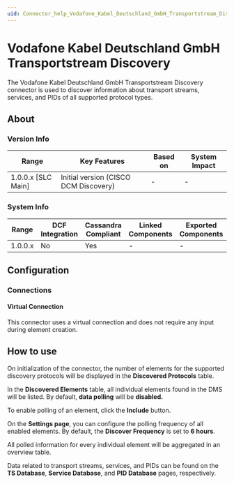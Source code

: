 ```yaml
---
uid: Connector_help_Vodafone_Kabel_Deutschland_GmbH_Transportstream_Discovery
---
```


# Vodafone Kabel Deutschland GmbH Transportstream Discovery

The Vodafone Kabel Deutschland GmbH Transportstream Discovery connector is used to discover information about transport streams, services, and PIDs of all supported protocol types.

## About

### Version Info

| **Range**            | **Key Features**                      | **Based on** | **System Impact** |
|----------------------|---------------------------------------|--------------|-------------------|
| 1.0.0.x \[SLC Main\] | Initial version (CISCO DCM Discovery) | \-           | \-                |

### System Info

| Range     | DCF Integration     | Cassandra Compliant     | Linked Components     | Exported Components     |
|-----------|---------------------|-------------------------|-----------------------|-------------------------|
| 1.0.0.x   | No                  | Yes                     | \-                    | \-                      |

## Configuration

### Connections

#### Virtual Connection

This connector uses a virtual connection and does not require any input during element creation.

## How to use

On initialization of the connector, the number of elements for the supported discovery protocols will be displayed in the **Discovered Protocols** table.

In the **Discovered Elements** table, all individual elements found in the DMS will be listed. By default, **data polling** will be **disabled.**

To enable polling of an element, click the **Include** button.

On the **Settings page**, you can configure the polling frequency of all enabled elements. By default, the **Discover Frequency** is set to **6 hours**.

All polled information for every individual element will be aggregated in an overview table.

Data related to transport streams, services, and PIDs can be found on the **TS Database**, **Service Database**, and **PID Database** pages, respectively.
